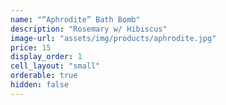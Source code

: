 ```yaml
---
name: "“Aphrodite” Bath Bomb"
description: "Rosemary w/ Hibiscus"
image-url: "assets/img/products/aphrodite.jpg"
price: 15
display_order: 1
cell_layout: "small"
orderable: true
hidden: false
---
```

